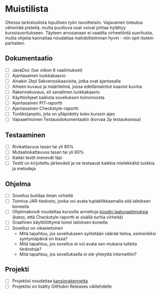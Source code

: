 # Muistilista

Ohessa tarkistuslista lopullisen työn tavoitteisiin. Vajavainen toteutus vähentää pisteitä, mutta puuttuva osat voivat johtaa hylättyy kurssisuoritukseen. Täyteen arvosanaan ei vaadita virheetöntä suoritusta, mutta ohjeita kannattaa noudattaa mahdollisimman hyvin - niin opit itsekin parhaiten.

## Dokumentaatio

* [ ] JavaDoc (lue viikon 6 vaatimukset)
* [ ] Ajantasainen luokkakaavio
* [ ] Ainakin 2kpl Sekvenssikaavioita, jotka ovat ajantasalla
* [ ] Aiheen kuvaus ja määritelmä, jossa edellämainitut kaaviot kuvina
* [ ] Rakennekuvaus, eli sanallinen luokkakaavio
* [ ] Käyttöohjeet kaikista sovelluksen toiminnoista
* [ ] Ajantasainen PIT-raportti
* [ ] Ajantasainen Checkstyle-raportti
* [ ] Tuntikirjanpito, jota on ylläpidetty koko kurssin ajan
* [ ] Vapaaehtoinen Testausdokumentaatio (korvaa 2p testauksessa)

## Testaaminen
* [ ] Rivikattavuus tasan tai yli 90%
* [ ] Mutaatiokattavuus tasan tai yli 60%
* [ ] Kaikki testit menevät läpi
* [ ] Testit on kirjoitettu järkevästi ja ne testaavat kaikkia mielekkäitä luokkia ja metodeja

## Ohjelma 

* [ ] Sovellus buildaa ilman virheitä
* [ ] Toimiva JAR-tiedosto, jonka voi avata tuplaklikkaamalla sitä laitoksen koneella
* [ ] Ohjelmakoodi noudattaa kurssilla annettuja [koodin laatuvaatimuksia](Koodin-laatuvaatimukset.md) (katso, että Checkstyle raportti ei sisällä turhia virheitä)
* [ ] Graafinen käyttöliittymä toimii laitoksen koneilla
* [ ] Sovellus on vikasietoinen
    * Mitä tapahtuu, jos sovellukseen syötetään väärää tietoa, esimerkiksi syntymäpäivä on kissa?
    * Mitä tapahtuu, jos sovellus ei voi avata sen mukana tulleita tiedostoja?
    * Mitä tapahtuu, jos sovelluksella ei ole yhteyttä internettiin?

## Projekti

* [ ] Projektisi noudattaa [kansiorakennetta](Deadline-1.md#noudata-kansiorakennetta)
* [ ] Projektisi on lisätty GitHubin Releases välilehdelle 
